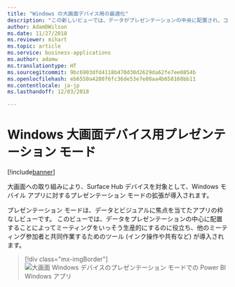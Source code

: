 ```yaml
---
title: "Windows の大画面デバイス用の最適化"
description: "この新しいビューでは、データがプレゼンテーションの中央に配置され、コラボレーション ツール (インク操作や共有など) が追加されます。"
author: AdamDWilson
ms.date: 11/27/2018
ms.reviewer: mihart
ms.topic: article
ms.service: business-applications
ms.author: adamw
ms.translationtype: HT
ms.sourcegitcommit: 9bc6903dfd4118b470d30d2629da62fe7ee0854b
ms.openlocfilehash: eb6550a4288f6fc36de53e7e08aa4b658160bb11
ms.contentlocale: ja-jp
ms.lasthandoff: 12/03/2018

---
```

#  <a name="presentation-mode-for-windows-large-screen-devices"></a>Windows 大画面デバイス用プレゼンテーション モード

[!include[banner](../../../includes/banner.md)]

大画面への取り組みにより、Surface Hub デバイスを対象として、Windows モバイル アプリに対するプレゼンテーション モードの拡張が導入されます。

プレゼンテーション モードは、データとビジュアルに焦点を当てたアプリの枠なしビューです。 このビューでは、データをプレゼンテーションの中心に配置することによってミーティングをいっそう生産的にするのに役立ち、他のミーティング参加者と共同作業するためのツール (インク操作や共有など) が導入されます。

> [!div class="mx-imgBorder"]
> ![大画面 Windows デバイスのプレゼンテーション モードでの Power BI Windows アプリ](media/optimizing-windows-large-screen-devices-1.png "大画面 Windows デバイスのプレゼンテーション モードでの Power BI Windows アプリ")
<!-- picture -->


